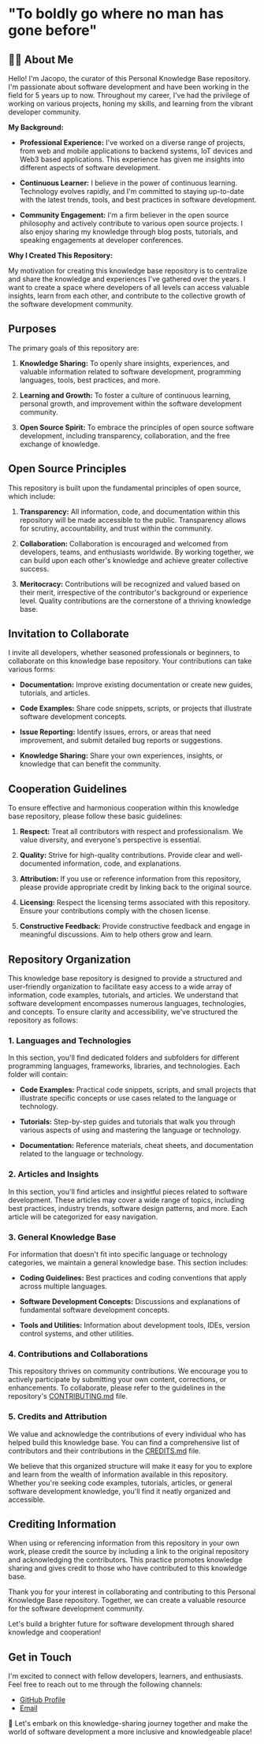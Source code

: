 # "To boldly go where no man has gone before"


## 👋🏻 About Me

Hello! I'm Jacopo, the curator of this Personal Knowledge Base repository. I'm passionate about software development and have been working in the field for 5 years up to now. Throughout my career, I've had the privilege of working on various projects, honing my skills, and learning from the vibrant developer community.

**My Background:**

- **Professional Experience:** I've worked on a diverse range of projects, from web and mobile applications to backend systems, IoT devices and Web3 based applications. This experience has given me insights into different aspects of software development.

- **Continuous Learner:** I believe in the power of continuous learning. Technology evolves rapidly, and I'm committed to staying up-to-date with the latest trends, tools, and best practices in software development.

- **Community Engagement:** I'm a firm believer in the open source philosophy and actively contribute to various open source projects. I also enjoy sharing my knowledge through blog posts, tutorials, and speaking engagements at developer conferences.

**Why I Created This Repository:**

My motivation for creating this knowledge base repository is to centralize and share the knowledge and experiences I've gathered over the years. I want to create a space where developers of all levels can access valuable insights, learn from each other, and contribute to the collective growth of the software development community.

## Purposes

The primary goals of this repository are:

1. **Knowledge Sharing:** To openly share insights, experiences, and valuable information related to software development, programming languages, tools, best practices, and more.

2. **Learning and Growth:** To foster a culture of continuous learning, personal growth, and improvement within the software development community.

3. **Open Source Spirit:** To embrace the principles of open source software development, including transparency, collaboration, and the free exchange of knowledge.

## Open Source Principles

This repository is built upon the fundamental principles of open source, which include:

1. **Transparency:** All information, code, and documentation within this repository will be made accessible to the public. Transparency allows for scrutiny, accountability, and trust within the community.

2. **Collaboration:** Collaboration is encouraged and welcomed from developers, teams, and enthusiasts worldwide. By working together, we can build upon each other's knowledge and achieve greater collective success.

3. **Meritocracy:** Contributions will be recognized and valued based on their merit, irrespective of the contributor's background or experience level. Quality contributions are the cornerstone of a thriving knowledge base.

## Invitation to Collaborate

I invite all developers, whether seasoned professionals or beginners, to collaborate on this knowledge base repository. Your contributions can take various forms:

- **Documentation:** Improve existing documentation or create new guides, tutorials, and articles.
  
- **Code Examples:** Share code snippets, scripts, or projects that illustrate software development concepts.

- **Issue Reporting:** Identify issues, errors, or areas that need improvement, and submit detailed bug reports or suggestions.

- **Knowledge Sharing:** Share your own experiences, insights, or knowledge that can benefit the community.

## Cooperation Guidelines

To ensure effective and harmonious cooperation within this knowledge base repository, please follow these basic guidelines:

1. **Respect:** Treat all contributors with respect and professionalism. We value diversity, and everyone's perspective is essential.

2. **Quality:** Strive for high-quality contributions. Provide clear and well-documented information, code, and explanations.

3. **Attribution:** If you use or reference information from this repository, please provide appropriate credit by linking back to the original source.

4. **Licensing:** Respect the licensing terms associated with this repository. Ensure your contributions comply with the chosen license.

5. **Constructive Feedback:** Provide constructive feedback and engage in meaningful discussions. Aim to help others grow and learn.

## Repository Organization

This knowledge base repository is designed to provide a structured and user-friendly organization to facilitate easy access to a wide array of information, code examples, tutorials, and articles. We understand that software development encompasses numerous languages, technologies, and concepts. To ensure clarity and accessibility, we've structured the repository as follows:

### 1. **Languages and Technologies**

In this section, you'll find dedicated folders and subfolders for different programming languages, frameworks, libraries, and technologies. Each folder will contain:

- **Code Examples:** Practical code snippets, scripts, and small projects that illustrate specific concepts or use cases related to the language or technology.

- **Tutorials:** Step-by-step guides and tutorials that walk you through various aspects of using and mastering the language or technology.

- **Documentation:** Reference materials, cheat sheets, and documentation related to the language or technology.

### 2. **Articles and Insights**

In this section, you'll find articles and insightful pieces related to software development. These articles may cover a wide range of topics, including best practices, industry trends, software design patterns, and more. Each article will be categorized for easy navigation.

### 3. **General Knowledge Base**

For information that doesn't fit into specific language or technology categories, we maintain a general knowledge base. This section includes:

- **Coding Guidelines:** Best practices and coding conventions that apply across multiple languages.

- **Software Development Concepts:** Discussions and explanations of fundamental software development concepts.

- **Tools and Utilities:** Information about development tools, IDEs, version control systems, and other utilities.

### 4. **Contributions and Collaborations**

This repository thrives on community contributions. We encourage you to actively participate by submitting your own content, corrections, or enhancements. To collaborate, please refer to the guidelines in the repository's [CONTRIBUTING.md](CONTRIBUTING.md) file.

### 5. **Credits and Attribution**

We value and acknowledge the contributions of every individual who has helped build this knowledge base. You can find a comprehensive list of contributors and their contributions in the [CREDITS.md](CREDITS.md) file.

We believe that this organized structure will make it easy for you to explore and learn from the wealth of information available in this repository. Whether you're seeking code examples, tutorials, articles, or general software development knowledge, you'll find it neatly organized and accessible.


## Crediting Information

When using or referencing information from this repository in your own work, please credit the source by including a link to the original repository and acknowledging the contributors. This practice promotes knowledge sharing and gives credit to those who have contributed to this knowledge base.

Thank you for your interest in collaborating and contributing to this Personal Knowledge Base repository. Together, we can create a valuable resource for the software development community.

Let's build a brighter future for software development through shared knowledge and cooperation!

## Get in Touch

I'm excited to connect with fellow developers, learners, and enthusiasts. Feel free to reach out to me through the following channels:

- [GitHub Profile](https://github.com/JacopoGrecuccio)
- [Email](mailto:ing@jacopogrecuccio.it)

🚀 Let's embark on this knowledge-sharing journey together and make the world of software development a more inclusive and knowledgeable place!


